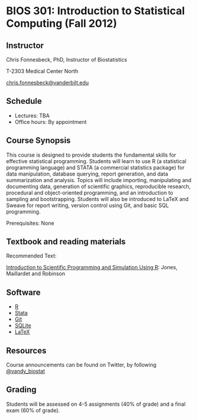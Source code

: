 # BIOS 301: Introduction to Statistical Computing (Fall 2012)

## Instructor

Chris Fonnesbeck, PhD, Instructor of Biostatistics

T-2303 Medical Center North

chris.fonnesbeck@vanderbilt.edu


## Schedule

* Lectures: TBA
* Office hours: By appointment


## Course Synopsis

This course is designed to provide students the fundamental skills for effective statistical programming. Students will learn to use R (a statistical programming language) and STATA (a commercial statistics package) for data manipulation, database querying, report generation, and data summarization and analysis. Topics will include importing, manipulating and documenting data, generation of scientific graphics, reproducible research, procedural and object-oriented programming, and an introduction to sampling and bootstrapping. Students will also be introduced to LaTeX and Sweave for report writing, version control using Git, and basic SQL programming.

Prerequisites: None


## Textbook and reading materials

Recommended Text:

[Introduction to Scientific Programming and Simulation Using R](www.crcpress.com/product/isbn/9781420068726): Jones, Maillardet and Robinson


## Software

* [R](http://cran.r-project.org)
* [Stata](http://www.stata.com)
* [Git](http://git-scm.com/)
* [SQLite](http://sqlite.org)
* [LaTeX](http://www.latex-project.org/)


## Resources

Course announcements can be found on Twitter, by following [@vandy_biostat](https://twitter.com/#!/vandy_biostat)


## Grading

Students will be assessed on 4-5 assignments (40% of grade) and a final exam (60% of grade).
